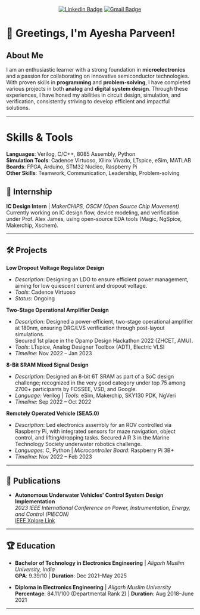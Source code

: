 <div align="center">
  
[![Linkedin Badge](https://img.shields.io/badge/-ayeshaparveen-blue?style=flat&logo=Linkedin&logoColor=white&link=https://www.linkedin.com/in/ayesha-parveen-stack/)](https://www.linkedin.com/in/ayesha-parveen-6620411bb/)
[![Gmail Badge](https://img.shields.io/badge/-ayeshaparveen-c14438?style=flat&logo=Gmail&logoColor=white&link=mailto:aparveen111@myamu.ac.in)](mailto:aparveen826@gmail.com)

</div>

<div align="left">

# 👋 Greetings, I'm Ayesha Parveen!

## About Me
I am an enthusiastic learner with a strong foundation in **microelectronics** and a passion for collaborating on innovative semiconductor technologies. With proven skills in **programming** and **problem-solving**, I have completed various projects in both **analog** and **digital system design**. Through these experiences, I have honed my abilities in circuit design, simulation, and verification, consistently striving to develop efficient and impactful solutions.

---

# Skills & Tools

**Languages**: Verilog, C/C++, 8085 Assembly, Python  
**Simulation Tools**: Cadence Virtuoso, Xilinx Vivado, LTspice, eSim, MATLAB  
**Boards**: FPGA, Arduino, STM32 Nucleo, Raspberry Pi  
**Other Skills**: Teamwork, Communication, Leadership, Problem-solving  

## 💼 Internship
**IC Design Intern** | *MakerCHIPS, OSCM (Open Source Chip Movement)*<br>
Currently working on IC design flow, device modeling, and verification under Prof. Alex James, using open-source EDA tools (Magic, NgSpice, Makerchip, Xschem).

---

## 🛠️ Projects

**Low Dropout Voltage Regulator Design**  
- *Description*: Designing an LDO to ensure efficient power management, aiming for low quiescent current and dropout voltage.  
- *Tools*: Cadence Virtuoso  
- *Status*: Ongoing

**Two-Stage Operational Amplifier Design**  
- *Description*: Designed a power-efficient, two-stage operational amplifier at 180nm, ensuring DRC/LVS verification through post-layout simulations.<br>Secured 1st place in the Opamp Design Hackathon 2022 (ZHCET, AMU).
- *Tools*: LTspice, Analog Designer Toolbox (ADT), Electric VLSI  
- *Timeline*: Nov 2022 – Jan 2023  

**8-Bit SRAM Mixed Signal Design**  
- *Description*: Designed an 8-bit 6T SRAM as part of a SoC design challenge; recognized in the very good category under top 75 among 2700+ participants by FOSSEE, VSD, and Google.<br>
- *Language*: Verilog | *Tools*: eSim, Makerchip, SKY130 PDK, NgVeri  
- *Timeline*: Sep 2022 – Oct 2022  

**Remotely Operated Vehicle (SEA5.0)**  
- *Description*: Led electronics assembly for an ROV controlled via Raspberry Pi, with integrated sensors for maze navigation, object control, and lifting/dropping tasks. Secured AIR 3 in the Marine Technology Society underwater robotics challenge.
- *Languages*: C, Python | *Microcontroller Board*: Raspberry Pi 3B+  
- *Timeline*: Nov 2022 – Feb 2023  

---

## 📄 Publications
- **Autonomous Underwater Vehicles' Control System Design Implementation**<br>
  *2023 IEEE International Conference on Power, Instrumentation, Energy, and Control (PIECON)*  
  [IEEE Xplore Link](https://ieeexplore.ieee.org/document/10085754)

---

## 🏆 Education
- **Bachelor of Technology in Electronics Engineering** | *Aligarh Muslim University, India*<br>
  **GPA**: 9.39/10 | **Duration**: Dec 2021–May 2025  

- **Diploma in Electronics Engineering** | *Aligarh Muslim University*<br>
  **Percentage**: 84.11/100 (Departmental Rank 2) | **Duration**: Aug 2018–June 2021  

---
</div>

